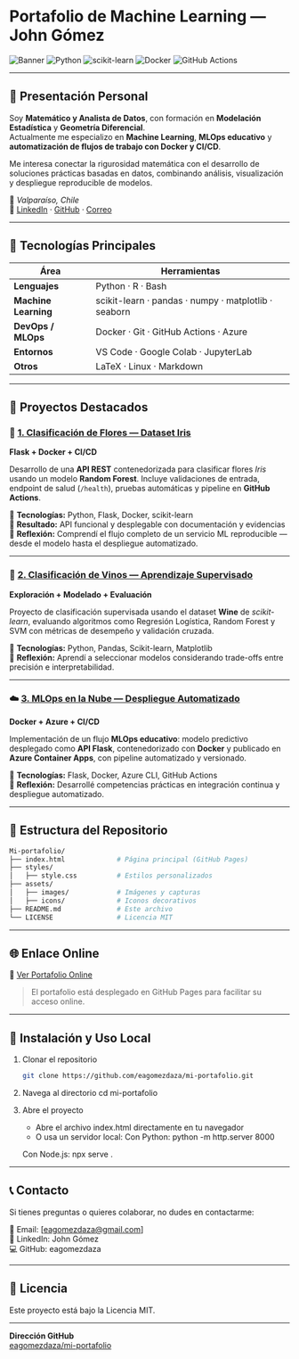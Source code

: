 # Portafolio de Machine Learning — John Gómez

![Banner](https://img.shields.io/badge/PORTAFOLIO%20MACHINE%20LEARNING-4CAF50?style=for-the-badge&logo=github&logoColor=white)
![Python](https://img.shields.io/badge/Python-3776AB?style=for-the-badge&logo=python&logoColor=ffdd54)
![scikit-learn](https://img.shields.io/badge/scikit--learn-F7931E?style=for-the-badge&logo=scikit-learn&logoColor=white)
![Docker](https://img.shields.io/badge/Docker-2496ED?style=for-the-badge&logo=docker&logoColor=white)
![GitHub Actions](https://img.shields.io/badge/CI/CD-2088FF?style=for-the-badge&logo=githubactions&logoColor=white)

---

## 👤 Presentación Personal

Soy **Matemático y Analista de Datos**, con formación en **Modelación Estadística** y **Geometría Diferencial**.  
Actualmente me especializo en **Machine Learning**, **MLOps educativo** y **automatización de flujos de trabajo con Docker y CI/CD**.

Me interesa conectar la rigurosidad matemática con el desarrollo de soluciones prácticas basadas en datos, combinando análisis, visualización y despliegue reproducible de modelos.

📍 *Valparaíso, Chile*  
🔗 [LinkedIn](https://www.linkedin.com/in/eagomezdaza/) · [GitHub](https://github.com/eagomezdaza) · [Correo](mailto:eagomezdaza@gmail.com)

---
## 🚀 Tecnologías Principales

| Área | Herramientas |
|------|---------------|
| **Lenguajes** | Python · R · Bash |
| **Machine Learning** | scikit-learn · pandas · numpy · matplotlib · seaborn |
| **DevOps / MLOps** | Docker · Git · GitHub Actions · Azure |
| **Entornos** | VS Code · Google Colab · JupyterLab |
| **Otros** | LaTeX · Linux · Markdown |

---

## 📂 Proyectos Destacados

### 🧩 [1. Clasificación de Flores — Dataset Iris](https://github.com/eagomezdaza/iris-flask-docker-api)
**Flask + Docker + CI/CD**

Desarrollo de una **API REST** contenedorizada para clasificar flores *Iris* usando un modelo **Random Forest**.  Incluye validaciones de entrada, endpoint de salud (`/health`), pruebas automáticas y pipeline en **GitHub Actions**.

🔹 **Tecnologías:** Python, Flask, Docker, scikit-learn  
🔹 **Resultado:** API funcional y desplegable con documentación y evidencias  
🔹 **Reflexión:** Comprendí el flujo completo de un servicio ML reproducible — desde el modelo hasta el despliegue automatizado.

---

### 🍷 [2. Clasificación de Vinos — Aprendizaje Supervisado](https://github.com/eagomezdaza/proyecto-wine)
**Exploración + Modelado + Evaluación**

Proyecto de clasificación supervisada usando el dataset **Wine** de *scikit-learn*, evaluando algoritmos como Regresión Logística, Random Forest y SVM con métricas de desempeño y validación cruzada.

🔹 **Tecnologías:** Python, Pandas, Scikit-learn, Matplotlib  
🔹 **Reflexión:** Aprendí a seleccionar modelos considerando trade-offs entre precisión e interpretabilidad.

---

### ☁️ [3. MLOps en la Nube — Despliegue Automatizado](https://github.com/eagomezdaza/Mod10-Evaluacion_Modular)
**Docker + Azure + CI/CD**

Implementación de un flujo **MLOps educativo**: modelo predictivo desplegado como **API Flask**,  contenedorizado con **Docker** y publicado en **Azure Container Apps**, con pipeline automatizado y versionado.

🔹 **Tecnologías:** Flask, Docker, Azure CLI, GitHub Actions  
🔹 **Reflexión:** Desarrollé competencias prácticas en integración continua y despliegue automatizado.

---

## 🧰 Estructura del Repositorio

```bash
Mi-portafolio/
├── index.html             # Página principal (GitHub Pages)
├── styles/
│   ├── style.css          # Estilos personalizados
├── assets/
│   ├── images/            # Imágenes y capturas
│   ├── icons/             # Iconos decorativos
├── README.md              # Este archivo
└── LICENSE                # Licencia MIT
```

---


## 🌐 Enlace Online
🔗 [Ver Portafolio Online](https://eagomezdaza.github.io/Mi-portafolio/)


> El portafolio está desplegado en GitHub Pages para facilitar su acceso online.

---

## 🚀 Instalación y Uso Local

1. Clonar el repositorio  
   ```bash
   git clone https://github.com/eagomezdaza/mi-portafolio.git
   ```

2. Navega al directorio
   cd mi-portafolio

3. Abre el proyecto
   - Abre el archivo index.html directamente en tu navegador  
   - O usa un servidor local:
   Con Python:
   python -m http.server 8000

   Con Node.js:
   npx serve .

---------------------------------------

## 📞 Contacto

Si tienes preguntas o quieres colaborar, no dudes en contactarme:

📧 Email: [eagomezdaza@gmail.com]  
💼 LinkedIn: John Gómez  
💻 GitHub: eagomezdaza  

---------------------------------------

## 📄 Licencia

Este proyecto está bajo la Licencia MIT.

---

**Dirección GitHub**  
[eagomezdaza/mi-portafolio](https://github.com/eagomezdaza/mi-portafolio)
   
